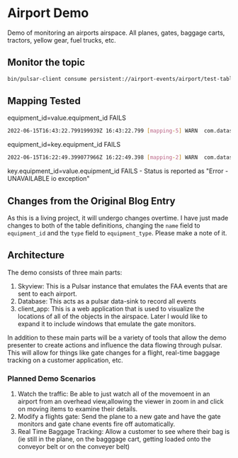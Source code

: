 # Airport Demo

Demo of monitoring an airports airspace. All planes, gates, baggage carts, tractors, yellow gear, fuel trucks, etc.

## Monitor the topic

```sh
bin/pulsar-client consume persistent://airport-events/airport/test-table -s njtest -p Earliest -st auto_consume -n 10
```

## Mapping Tested

equipment_id=value.equipment_id
FAILS

```sh
2022-06-15T16:43:22.799199939Z 16:43:22.799 [mapping-5] WARN  com.datastax.oss.sink.pulsar.CassandraSinkTask - Error decoding/mapping Pulsar record PulsarSinkRecord{SinkRecord(sourceRecord=PulsarRecord(topicName=Optional[persistent://airport-events/airport/test-table], partition=0, message=Optional[org.apache.pulsar.client.impl.MessageImpl@219946bf], schema=AUTO_CONSUME({schemaVersion=,schemaType=BYTES}{schemaVersion=\x00\x00\x00\x00\x00\x00\x00\x00,schemaType=JSON}{schemaVersion=org.apache.pulsar.common.protocol.schema.LatestVersion@70784eaf,schemaType=JSON}), failFunction=org.apache.pulsar.functions.source.PulsarSource$$Lambda$574/0x000000084078f040@21d6b650, ackFunction=org.apache.pulsar.functions.source.PulsarSource$$Lambda$573/0x000000084078fc40@42e1a6ef), value=org.apache.pulsar.client.impl.schema.generic.GenericJsonRecord@79c1e0ff)}: Primary key column equipment_id cannot be mapped to null. Check that your mapping setting matches your dataset contents.
```

equipment_id=key.equipment_id
FAILS

```sh
2022-06-15T16:22:49.399077966Z 16:22:49.398 [mapping-2] WARN  com.datastax.oss.sink.pulsar.CassandraSinkTask - Error decoding/mapping Pulsar record PulsarSinkRecord{SinkRecord(sourceRecord=PulsarRecord(topicName=Optional[persistent://airport-events/airport/test-table], partition=0, message=Optional[org.apache.pulsar.client.impl.MessageImpl@61c380d0], schema=AUTO_CONSUME({schemaVersion=,schemaType=BYTES}{schemaVersion=org.apache.pulsar.common.protocol.schema.LatestVersion@1b7a662,schemaType=JSON}{schemaVersion=\x00\x00\x00\x00\x00\x00\x00\x00,schemaType=JSON}), failFunction=org.apache.pulsar.functions.source.PulsarSource$$Lambda$534/0x0000000840747040@1f0b9afc, ackFunction=org.apache.pulsar.functions.source.PulsarSource$$Lambda$533/0x0000000840747c40@5d08777d), value=org.apache.pulsar.client.impl.schema.generic.GenericJsonRecord@48abd47e)}: Required field 'key.equipment_id' (mapped to column equipment_id) was missing from record (or may refer to an invalid function). Please remove it from the mapping.
```

key.equipment_id=value.equipment_id
FAILS - Status is reported as "Error - UNAVAILABLE io exception"

## Changes from the Original Blog Entry

As this is a living project, it will undergo changes overtime. I have just made changes to both of the table definitions, changing the ```name``` field to ```equipment_id``` and the ```type``` field to ```equipment_type```. Please make a note of it.

## Architecture

The demo consists of three main parts:

1. Skyview: This is a Pulsar instance that emulates the FAA events that are sent to each airport.
2. Database: This acts as a pulsar data-sink to record all events
3. client_app: This is a web application that is used to visualize the locations of all of the objects in the airspace. Later I would like to expand it to include windows that emulate the gate monitors.

In addition to these main parts will be a variety of tools that allow the demo presenter to create actions and influence the data flowing through pulsar. This will allow for things like gate changes for a flight, real-time baggage tracking on a customer application, etc.

### Planned Demo Scenarios

1. Watch the traffic: Be able to just watch all of the movemoent in an airport from an overhead view,allowing the viewer in zoom in and click on moving items to examine their details.
2. Modify a flights gate: Send the plane to a new gate and have the gate monitors and gate chane events fire off automatically.
3. Real Time Baggage Tracking: Allow a customer to see where their bag is (ie still in the plane, on the bagggage cart, getting loaded onto the conveyor belt or on the conveyer belt)
